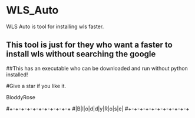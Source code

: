# WLS_Auto
WLS Auto is tool for installing wls faster.

## This tool is just for they who want a faster to install wls without searching the google 

##This has an executable who can be downloaded and run without python installed!

#Give a star if you like it.

BloddyRose

#+-+-+-+-+-+-+-+-+-+-+
#|B|l|o|d|d|y|R|o|s|e|
#+-+-+-+-+-+-+-+-+-+-+
